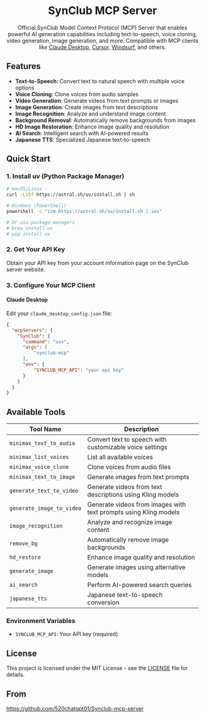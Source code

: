 <h1 align="center">SynClub MCP Server</h1>

<p align="center">
  Official SynClub Model Context Protocol (MCP) Server that enables powerful AI generation capabilities including text-to-speech, voice cloning, video generation, image generation, and more. Compatible with MCP clients like <a href="https://www.anthropic.com/claude">Claude Desktop</a>, <a href="https://www.cursor.so">Cursor</a>, <a href="https://codeium.com/windsurf">Windsurf</a>, and others.
</p>

## Features

-  **Text-to-Speech**: Convert text to natural speech with multiple voice options
-  **Voice Cloning**: Clone voices from audio samples
-  **Video Generation**: Generate videos from text prompts or images
-  **Image Generation**: Create images from text descriptions
-  **Image Recognition**: Analyze and understand image content
-  **Background Removal**: Automatically remove backgrounds from images
-  **HD Image Restoration**: Enhance image quality and resolution
-  **AI Search**: Intelligent search with AI-powered results
-  **Japanese TTS**: Specialized Japanese text-to-speech

## Quick Start

### 1. Install uv (Python Package Manager)

```bash
# macOS/Linux
curl -LsSf https://astral.sh/uv/install.sh | sh

# Windows (PowerShell)
powershell -c "irm https://astral.sh/uv/install.sh | iex"

# Or via package managers
# brew install uv
# pip install uv
```

### 2. Get Your API Key

Obtain your API key from your account information page on the SynClub server website.

### 3. Configure Your MCP Client

#### Claude Desktop

Edit your `claude_desktop_config.json` file:

```json
{
  "mcpServers": {
    "SynClub": {
      "command": "uvx",
      "args": [
          "synclub-mcp"
      ],
      "env": {
          "SYNCLUB_MCP_API": "your api key"
      }
    }
  }
}
```

##  Available Tools

| Tool Name | Description |
|-----------|-------------|
| `minimax_text_to_audio` | Convert text to speech with customizable voice settings |
| `minimax_list_voices` | List all available voices | Free |
| `minimax_voice_clone` | Clone voices from audio files |
| `minimax_text_to_image` | Generate images from text prompts |
| `generate_text_to_video` | Generate videos from text descriptions using Kling models|
| `generate_image_to_video` | Generate videos from images with text prompts using Kling models|
| `image_recognition` | Analyze and recognize image content |
| `remove_bg` | Automatically remove image backgrounds | Free |
| `hd_restore` | Enhance image quality and resolution | Free |
| `generate_image` | Generate images using alternative models |
| `ai_search` | Perform AI-powered search queries |
| `japanese_tts` | Japanese text-to-speech conversion |

### Environment Variables

- `SYNCLUB_MCP_API`: Your API key (required)

## License

This project is licensed under the MIT License - see the [LICENSE](LICENSE) file for details.

## From
https://github.com/520chatgpt01/Synclub-mcp-server